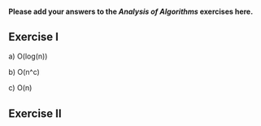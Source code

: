 #### Please add your answers to the ***Analysis of  Algorithms*** exercises here.

## Exercise I

a) O(log(n))


b) O(n^c)


c) O(n)

## Exercise II


